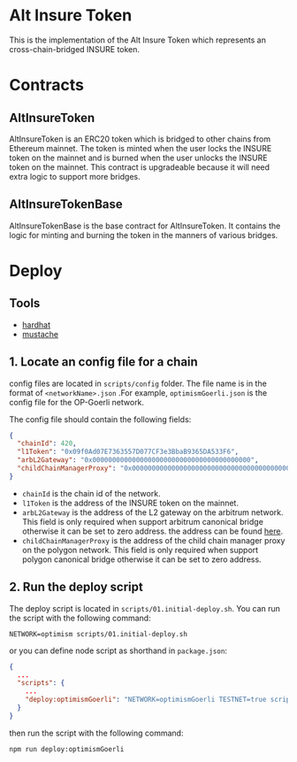 # Alt Insure Token

This is the implementation of the Alt Insure Token which represents an cross-chain-bridged INSURE token.

# Contracts

## AltInsureToken

AltInsureToken is an ERC20 token which is bridged to other chains from Ethereum mainnet. The token is minted when the user locks the INSURE token on the mainnet and is burned when the user unlocks the INSURE token on the mainnet.
This contract is upgradeable because it will need extra logic to support more bridges.

## AltInsureTokenBase

AltInsureTokenBase is the base contract for AltInsureToken. It contains the logic for minting and burning the token in the manners of various bridges.

# Deploy

## Tools

- [hardhat](https://hardhat.org/)
- [mustache](https://mustache.github.io/)

## 1. Locate an config file for a chain

config files are located in `scripts/config` folder. The file name is in the format of `<networkName>.json` .For example, `optimismGoerli.json` is the config file for the OP-Goerli network.

The config file should contain the following fields:

```json
{
  "chainId": 420,
  "l1Token": "0x09f0Ad07E7363557D077CF3e3BbaB9365DA533F6",
  "arbL2Gateway": "0x0000000000000000000000000000000000000000",
  "childChainManagerProxy": "0x0000000000000000000000000000000000000000"
}
```

- `chainId` is the chain id of the network.
- `l1Token` is the address of the INSURE token on the mainnet.
- `arbL2Gateway` is the address of the L2 gateway on the arbitrum network. This field is only required when support arbitrum canonical bridge otherwise it can be set to zero address. the address can be found [here](https://docs.arbitrum.io/for-devs/useful-addresses).
- `childChainManagerProxy` is the address of the child chain manager proxy on the polygon network. This field is only required when support polygon canonical bridge otherwise it can be set to zero address.

## 2. Run the deploy script

The deploy script is located in `scripts/01.initial-deploy.sh`. You can run the script with the following command:

```shell
NETWORK=optimism scripts/01.initial-deploy.sh
```

or you can define node script as shorthand in `package.json`:

```json
{
  ...
  "scripts": {
    ...
    "deploy:optimismGoerli": "NETWORK=optimismGoerli TESTNET=true scripts/01.initial-deploy.sh",
  }
}
```

then run the script with the following command:

```shell
npm run deploy:optimismGoerli
```

